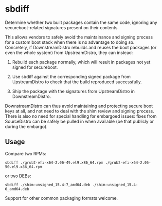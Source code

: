# sbdiff

Determine whether two built packages contain the same code, ignoring any
secureboot-related signatures present on their contents.

This allows vendors to safely avoid the maintainance and signing process for a
custom boot stack when there is no advantage to doing so.  Concretely, if
DownstreamDistro rebuilds and reuses the boot packages (or even the whole
system) from UpstreamDistro, they can instead:

1. Rebuild each package normally, which will result in packages not yet signed
   for secureboot.
   
2. Use sbdiff against the corresponding signed package from UpstreamDistro to
   check that the build reproduced successfully.
   
3. Ship the package with the signatures from UpstreamDistro in
   DownstreamDistro.
   
DownstreamDistro can thus avoid maintaining and protecting secure boot keys at
all, and not need to deal with the shim review and signing process.  There is
also no need for special handling for embargoed issues: fixes from
SourceDistro can be safely be pulled in when available (be that publicly or
during the embargo).

## Usage

Compare two RPMs:

```
sbdiff ./grub2-efi-x64-2.06-49.el9.x86_64.rpm ./grub2-efi-x64-2.06-50.el9.x86_64.rpm
```

or two DEBs:

```
sbdiff ./shim-unsigned_15.4-7_amd64.deb ./shim-unsigned_15.4-6_amd64.deb
```

Support for other common packaging formats welcome.
